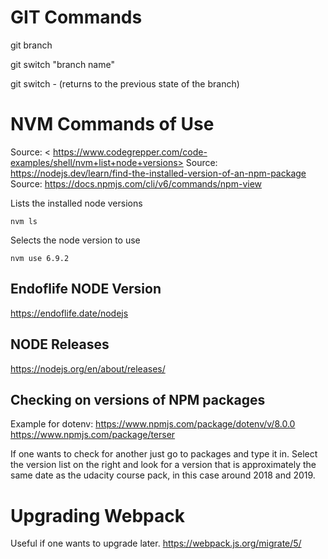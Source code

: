 # GIT Commands

git branch

git switch "branch name"

git switch - (returns to the previous state of the branch)




# NVM Commands of Use

Source: < https://www.codegrepper.com/code-examples/shell/nvm+list+node+versions>
Source: <https://nodejs.dev/learn/find-the-installed-version-of-an-npm-package>
Source: <https://docs.npmjs.com/cli/v6/commands/npm-view>


Lists the installed node versions  
```
nvm ls
```
Selects the node version to use  
```
nvm use 6.9.2
```


## Endoflife NODE Version
<https://endoflife.date/nodejs>

## NODE Releases

<https://nodejs.org/en/about/releases/>



## Checking on versions of NPM packages

Example for dotenv:
<https://www.npmjs.com/package/dotenv/v/8.0.0>
<https://www.npmjs.com/package/terser>


If one wants to check for another just go to packages and type it in.
Select the version list on the right and look for a version that is approximately the same date as the udacity course pack, in this case around 2018 and 2019.

# Upgrading Webpack

Useful if one wants to upgrade later.
<https://webpack.js.org/migrate/5/>